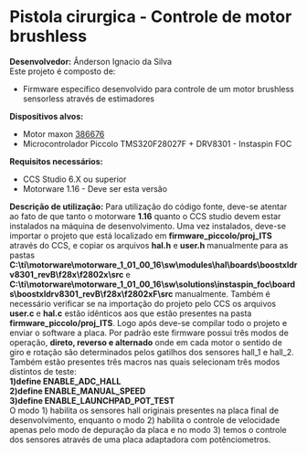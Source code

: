 # Pistola cirurgica - Controle de motor brushless</br>

__Desenvolvedor:__ Ânderson Ignacio da Silva</br>
Este projeto é composto de:
* Firmware específico desenvolvido para controle de um motor brushless sensorless através de estimadores

__Dispositivos alvos:__
* Motor maxon [386676](http://www.maxonmotor.com/medias/sys_master/root/8821064269854/16-247-EN.pdf)
* Microcontrolador Piccolo TMS320F28027F + DRV8301 - Instaspin FOC

**Requisitos necessários:**
* CCS Studio 6.X ou superior
* Motorware 1.16 - Deve ser esta versão

__Descrição de utilização:__
Para utilização do código fonte, deve-se atentar ao fato de que tanto o motorware **1.16** quanto o CCS studio devem estar instalados na máquina de desenvolvimento. Uma vez instalados, deve-se importar o projeto que está localizado em **firmware_piccolo/proj_ITS** através do CCS, e copiar os arquivos **hal.h** e **user.h** manualmente para as pastas **C:\ti\motorware\motorware_1_01_00_16\sw\modules\hal\boards\boostxldrv8301_revB\f28x\f2802x\src** e **C:\ti\motorware\motorware_1_01_00_16\sw\solutions\instaspin_foc\boards\boostxldrv8301_revB\f28x\f2802xF\src** manualmente. Também é necessário verificar se na importação do projeto pelo CCS os arquivos **user.c** e **hal.c** estão idênticos aos que estão presentes na pasta **firmware_piccolo/proj_ITS**. Logo após deve-se compilar todo o projeto e enviar o software a placa. Por padrão este firmware possui três modos de operação, **direto, reverso e alternado** onde em cada motor o sentido de giro e rotação são determinados pelos gatilhos dos sensores hall_1 e hall_2. Também estão presentes três macros nas quais selecionam três modos distintos de teste:</br>
__1)define ENABLE_ADC_HALL__</br>
__2)define ENABLE_MANUAL_SPEED__  
__3)define ENABLE_LAUNCHPAD_POT_TEST__</br>
O modo 1) habilita os sensores hall originais presentes na placa final de desenvolvimento, enquanto o modo 2) habilita o controle de velocidade apenas pelo modo de depuração da placa e no modo 3) temos o controle dos sensores através de uma placa adaptadora com potênciometros.
